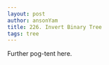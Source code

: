 ```yaml
---
layout: post
author: ansonYam
title: 226. Invert Binary Tree
tags: tree
---
```

Further pog-tent here.